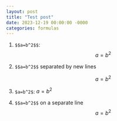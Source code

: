 ```yaml
---
layout: post
title: "Test post"
date: 2023-12-19 00:00:00 -0000
categories: formulas
---
```


1. `$$a=b^2$$`: $$a=b^2$$
2. `$$a=b^2$$` separated by new lines

    $$a=b^2$$

3. `$a=b^2$`: $a=b^2$
4. `$$a=b^2$$` on a separate line
$$a=b^2$$
